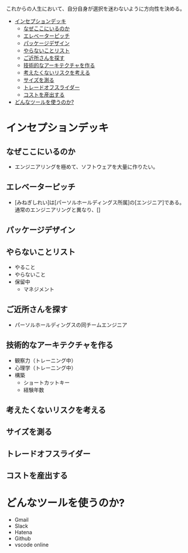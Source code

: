 





これからの人生において、自分自身が選択を迷わないように方向性を決める。

- [インセプションデッキ](#インセプションデッキ)
  - [なぜここにいるのか](#なぜここにいるのか)
  - [エレベーターピッチ](#エレベーターピッチ)
  - [パッケージデザイン](#パッケージデザイン)
  - [やらないことリスト](#やらないことリスト)
  - [ご近所さんを探す](#ご近所さんを探す)
  - [技術的なアーキテクチャを作る](#技術的なアーキテクチャを作る)
  - [考えたくないリスクを考える](#考えたくないリスクを考える)
  - [サイズを測る](#サイズを測る)
  - [トレードオフスライダー](#トレードオフスライダー)
  - [コストを産出する](#コストを産出する)
- [どんなツールを使うのか?](#どんなツールを使うのか)


# インセプションデッキ

## なぜここにいるのか

- エンジニアリングを極めて、ソフトウェアを大量に作りたい。


## エレベーターピッチ

- [みねぎしれい]は[パーソルホールディングス所属]の[エンジニア]である。
通常のエンジニアリングと異なり、[]

## パッケージデザイン


## やらないことリスト

- やること
- やらないこと
- 保留中
  - マネジメント


## ご近所さんを探す

- パーソルホールディングスの同チームエンジニア


## 技術的なアーキテクチャを作る

- 観察力（トレーニング中）
- 心理学（トレーニング中）
- 構築
  - ショートカットキー
  - 経験年数


## 考えたくないリスクを考える


## サイズを測る


## トレードオフスライダー


## コストを産出する


# どんなツールを使うのか?

- Gmail
- Slack
- Hatena
- Github
- vscode online




